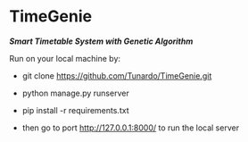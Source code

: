 # TimeGenie

***Smart Timetable System with Genetic Algorithm***

Run on your local machine by:

- git clone https://github.com/Tunardo/TimeGenie.git

- python manage.py runserver

- pip install -r requirements.txt

- then go to port http://127.0.0.1:8000/ to run the local server
